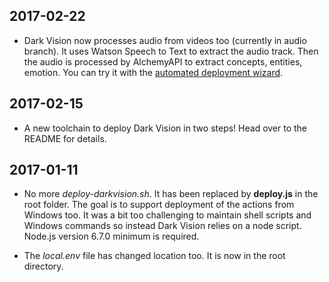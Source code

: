 
## 2017-02-22

  * Dark Vision now processes audio from videos too (currently in audio branch). It uses Watson Speech to Text to extract the audio track. Then the audio is processed by AlchemyAPI to extract concepts, entities, emotion. You can try it with the [automated deployment wizard](https://console.ng.bluemix.net/devops/setup/deploy/?repository=https%3A//github.com/IBM-Bluemix/openwhisk-darkvisionapp&branch=audio).

## 2017-02-15

  * A new toolchain to deploy Dark Vision in two steps! Head over to the README for details.

## 2017-01-11

  * No more *deploy-darkvision.sh*. It has been replaced by **deploy.js** in the root folder. The goal is to support deployment of the actions from Windows too. It was a bit too challenging to maintain shell scripts and Windows commands so instead Dark Vision relies on a node script. Node.js version 6.7.0 minimum is required.

  * The *local.env* file has changed location too. It is now in the root directory.
